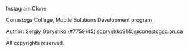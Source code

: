 Instagram Clone

Conestoga College, Mobile Solutions Development program

Author: Sergiy Opryshko (#7759145) sopryshko9145@conestogac.on.ca
	
All copyrights reserved.